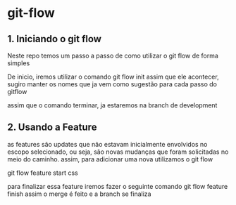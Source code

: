 # git-flow

## 1. Iniciando o git flow
Neste repo temos um passo a passo de como utilizar o git flow de forma simples

De inicio, iremos utilizar o comando git flow init
assim que ele acontecer, sugiro manter os nomes que ja vem como sugestão para cada passo do gitflow

assim que o comando terminar, ja estaremos na branch de development


## 2. Usando a Feature
as features são updates que não estavam inicialmente envolvidos no escopo selecionado, ou seja, são novas mudanças que foram solicitadas no meio do caminho. assim, para adicionar uma nova utilizamos o git flow

git flow feature start css

para finalizar essa feature iremos fazer o seguinte comando
git flow feature finish
assim o merge é feito e a branch se finaliza